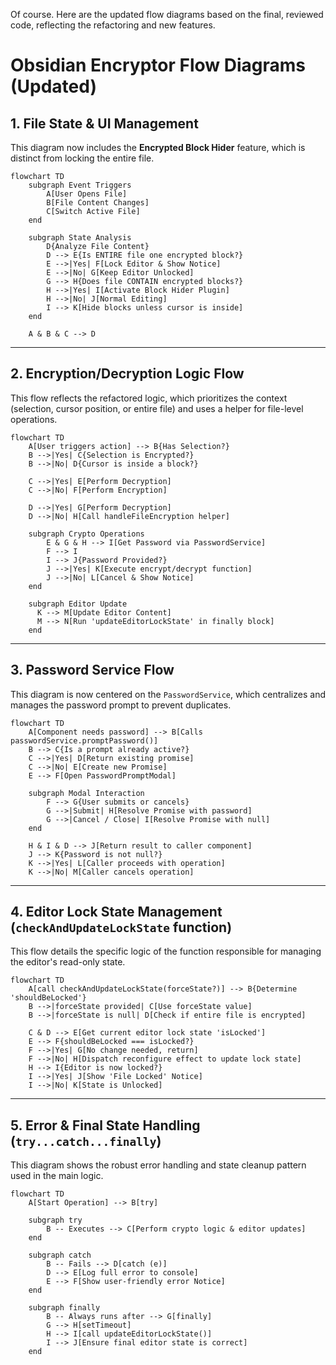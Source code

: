 Of course. Here are the updated flow diagrams based on the final, reviewed code, reflecting the refactoring and new features.

# Obsidian Encryptor Flow Diagrams (Updated)

## 1\. File State & UI Management

This diagram now includes the **Encrypted Block Hider** feature, which is distinct from locking the entire file.

```mermaid
flowchart TD
    subgraph Event Triggers
        A[User Opens File]
        B[File Content Changes]
        C[Switch Active File]
    end

    subgraph State Analysis
        D{Analyze File Content}
        D --> E{Is ENTIRE file one encrypted block?}
        E -->|Yes| F[Lock Editor & Show Notice]
        E -->|No| G[Keep Editor Unlocked]
        G --> H{Does file CONTAIN encrypted blocks?}
        H -->|Yes| I[Activate Block Hider Plugin]
        H -->|No| J[Normal Editing]
        I --> K[Hide blocks unless cursor is inside]
    end

    A & B & C --> D
```

-----

## 2\. Encryption/Decryption Logic Flow

This flow reflects the refactored logic, which prioritizes the context (selection, cursor position, or entire file) and uses a helper for file-level operations.

```mermaid
flowchart TD
    A[User triggers action] --> B{Has Selection?}
    B -->|Yes| C{Selection is Encrypted?}
    B -->|No| D{Cursor is inside a block?}

    C -->|Yes| E[Perform Decryption]
    C -->|No| F[Perform Encryption]

    D -->|Yes| G[Perform Decryption]
    D -->|No| H[Call handleFileEncryption helper]

    subgraph Crypto Operations
        E & G & H --> I[Get Password via PasswordService]
        F --> I
        I --> J{Password Provided?}
        J -->|Yes| K[Execute encrypt/decrypt function]
        J -->|No| L[Cancel & Show Notice]
    end

    subgraph Editor Update
      K --> M[Update Editor Content]
      M --> N[Run 'updateEditorLockState' in finally block]
    end
```

-----

## 3\. Password Service Flow

This diagram is now centered on the `PasswordService`, which centralizes and manages the password prompt to prevent duplicates.

```mermaid
flowchart TD
    A[Component needs password] --> B[Calls passwordService.promptPassword()]
    B --> C{Is a prompt already active?}
    C -->|Yes| D[Return existing promise]
    C -->|No| E[Create new Promise]
    E --> F[Open PasswordPromptModal]

    subgraph Modal Interaction
        F --> G{User submits or cancels}
        G -->|Submit| H[Resolve Promise with password]
        G -->|Cancel / Close| I[Resolve Promise with null]
    end

    H & I & D --> J[Return result to caller component]
    J --> K{Password is not null?}
    K -->|Yes| L[Caller proceeds with operation]
    K -->|No| M[Caller cancels operation]
```

-----

## 4\. Editor Lock State Management (`checkAndUpdateLockState` function)

This flow details the specific logic of the function responsible for managing the editor's read-only state.

```mermaid
flowchart TD
    A[call checkAndUpdateLockState(forceState?)] --> B{Determine 'shouldBeLocked'}
    B -->|forceState provided| C[Use forceState value]
    B -->|forceState is null| D[Check if entire file is encrypted]
    
    C & D --> E[Get current editor lock state 'isLocked']
    E --> F{shouldBeLocked === isLocked?}
    F -->|Yes| G[No change needed, return]
    F -->|No| H[Dispatch reconfigure effect to update lock state]
    H --> I{Editor is now locked?}
    I -->|Yes| J[Show 'File Locked' Notice]
    I -->|No| K[State is Unlocked]
```

-----

## 5\. Error & Final State Handling (`try...catch...finally`)

This diagram shows the robust error handling and state cleanup pattern used in the main logic.

```mermaid
flowchart TD
    A[Start Operation] --> B[try]
    
    subgraph try
        B -- Executes --> C[Perform crypto logic & editor updates]
    end

    subgraph catch
        B -- Fails --> D[catch (e)]
        D --> E[Log full error to console]
        E --> F[Show user-friendly error Notice]
    end

    subgraph finally
        B -- Always runs after --> G[finally]
        G --> H[setTimeout]
        H --> I[call updateEditorLockState()]
        I --> J[Ensure final editor state is correct]
    end
```
